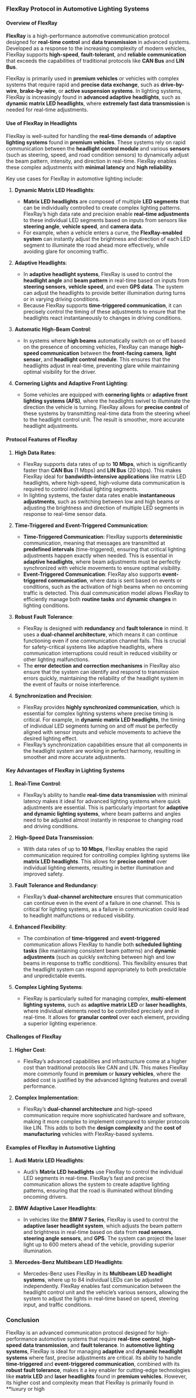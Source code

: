 ### **FlexRay Protocol in Automotive Lighting Systems**

#### **Overview of FlexRay**
**FlexRay** is a high-performance automotive communication protocol designed for **real-time control** and **data transmission** in advanced systems. Developed as a response to the increasing complexity of modern vehicles, FlexRay supports **high-speed**, **fault-tolerant**, and **reliable communication** that exceeds the capabilities of traditional protocols like **CAN Bus** and **LIN Bus**.

FlexRay is primarily used in **premium vehicles** or vehicles with complex systems that require rapid and **precise data exchange**, such as **drive-by-wire**, **brake-by-wire**, or **active suspension systems**. In lighting systems, FlexRay is increasingly found in **advanced adaptive headlights**, such as **dynamic matrix LED headlights**, where **extremely fast data transmission** is needed for real-time adjustments.

#### **Use of FlexRay in Headlights**
FlexRay is well-suited for handling the **real-time demands** of **adaptive lighting systems** found in **premium vehicles**. These systems rely on rapid communication between the **headlight control module** and various **sensors** (such as steering, speed, and road condition sensors) to dynamically adjust the beam pattern, intensity, and direction in real-time. FlexRay enables these complex adjustments with **minimal latency** and **high reliability**.

Key use cases for FlexRay in automotive lighting include:

1. **Dynamic Matrix LED Headlights**:
   - **Matrix LED headlights** are composed of multiple **LED segments** that can be individually controlled to create complex lighting patterns. FlexRay’s high data rate and precision enable **real-time adjustments** to these individual LED segments based on inputs from sensors like **steering angle**, **vehicle speed**, and **camera data**.
   - For example, when a vehicle enters a curve, the **FlexRay-enabled system** can instantly adjust the brightness and direction of each LED segment to illuminate the road ahead more effectively, while avoiding glare for oncoming traffic.

2. **Adaptive Headlights**:
   - In **adaptive headlight systems**, FlexRay is used to control the **headlight angle** and **beam pattern** in real-time based on inputs from **steering sensors**, **vehicle speed**, and even **GPS data**. The system can adjust the headlights to provide better illumination during turns or in varying driving conditions.
   - Because FlexRay supports **time-triggered communication**, it can precisely control the timing of these adjustments to ensure that the headlights react instantaneously to changes in driving conditions.

3. **Automatic High-Beam Control**:
   - In systems where **high beams** automatically switch on or off based on the presence of oncoming vehicles, FlexRay can manage **high-speed communication** between the **front-facing camera**, **light sensor**, and **headlight control module**. This ensures that the headlights adjust in real-time, preventing glare while maintaining optimal visibility for the driver.

4. **Cornering Lights and Adaptive Front Lighting**:
   - Some vehicles are equipped with **cornering lights** or **adaptive front lighting systems (AFS)**, where the headlights swivel to illuminate the direction the vehicle is turning. FlexRay allows for **precise control** of these systems by transmitting real-time data from the steering wheel to the headlight control unit. The result is smoother, more accurate headlight adjustments.

#### **Protocol Features of FlexRay**

1. **High Data Rates**:
   - FlexRay supports data rates of up to **10 Mbps**, which is significantly faster than **CAN Bus** (1 Mbps) and **LIN Bus** (20 kbps). This makes FlexRay ideal for **bandwidth-intensive applications** like matrix LED headlights, where high-speed, high-volume data communication is required to control individual lighting segments.
   - In lighting systems, the faster data rates enable **instantaneous adjustments**, such as switching between low and high beams or adjusting the brightness and direction of multiple LED segments in response to real-time sensor data.

2. **Time-Triggered and Event-Triggered Communication**:
   - **Time-Triggered Communication**: FlexRay supports **deterministic** communication, meaning that messages are transmitted at **predefined intervals** (time-triggered), ensuring that critical lighting adjustments happen exactly when needed. This is essential in **adaptive headlights**, where beam adjustments must be perfectly synchronized with vehicle movements to ensure optimal visibility.
   - **Event-Triggered Communication**: FlexRay also supports **event-triggered communication**, where data is sent based on events or conditions, such as the activation of high beams when no oncoming traffic is detected. This dual communication model allows FlexRay to efficiently manage both **routine tasks** and **dynamic changes** in lighting conditions.

3. **Robust Fault Tolerance**:
   - FlexRay is designed with **redundancy** and **fault tolerance** in mind. It uses a **dual-channel architecture**, which means it can continue functioning even if one communication channel fails. This is crucial for safety-critical systems like adaptive headlights, where communication interruptions could result in reduced visibility or other lighting malfunctions.
   - The **error detection and correction mechanisms** in FlexRay also ensure that the system can identify and respond to transmission errors quickly, maintaining the reliability of the headlight system in the event of faults or noise interference.

4. **Synchronization and Precision**:
   - FlexRay provides **highly synchronized communication**, which is essential for complex lighting systems where precise timing is critical. For example, in **dynamic matrix LED headlights**, the timing of individual LED segments turning on and off must be perfectly aligned with sensor inputs and vehicle movements to achieve the desired lighting effect.
   - FlexRay’s synchronization capabilities ensure that all components in the headlight system are working in perfect harmony, resulting in smoother and more accurate adjustments.

#### **Key Advantages of FlexRay in Lighting Systems**

1. **Real-Time Control**:
   - FlexRay’s ability to handle **real-time data transmission** with minimal latency makes it ideal for advanced lighting systems where quick adjustments are essential. This is particularly important for **adaptive and dynamic lighting systems**, where beam patterns and angles need to be adjusted almost instantly in response to changing road and driving conditions.

2. **High-Speed Data Transmission**:
   - With data rates of up to **10 Mbps**, FlexRay enables the rapid communication required for controlling complex lighting systems like **matrix LED headlights**. This allows for **precise control** over individual lighting elements, resulting in better illumination and improved safety.

3. **Fault Tolerance and Redundancy**:
   - FlexRay’s **dual-channel architecture** ensures that communication can continue even in the event of a failure in one channel. This is critical for lighting systems, as a failure in communication could lead to headlight malfunctions or reduced visibility.

4. **Enhanced Flexibility**:
   - The combination of **time-triggered** and **event-triggered** communication allows FlexRay to handle both **scheduled lighting tasks** (like maintaining consistent beam patterns) and **dynamic adjustments** (such as quickly switching between high and low beams in response to traffic conditions). This flexibility ensures that the headlight system can respond appropriately to both predictable and unpredictable events.

5. **Complex Lighting Systems**:
   - FlexRay is particularly suited for managing complex, **multi-element lighting systems**, such as **adaptive matrix LED** or **laser headlights**, where individual elements need to be controlled precisely and in real-time. It allows for **granular control** over each element, providing a superior lighting experience.

#### **Challenges of FlexRay**

1. **Higher Cost**:
   - FlexRay’s advanced capabilities and infrastructure come at a higher cost than traditional protocols like CAN and LIN. This makes FlexRay more commonly found in **premium** or **luxury vehicles**, where the added cost is justified by the advanced lighting features and overall performance.

2. **Complex Implementation**:
   - FlexRay’s **dual-channel architecture** and high-speed communication require more sophisticated hardware and software, making it more complex to implement compared to simpler protocols like LIN. This adds to both the **design complexity** and the **cost of manufacturing** vehicles with FlexRay-based systems.

#### **Examples of FlexRay in Automotive Lighting**

1. **Audi Matrix LED Headlights**:
   - Audi’s **Matrix LED headlights** use FlexRay to control the individual LED segments in real-time. FlexRay’s fast and precise communication allows the system to create adaptive lighting patterns, ensuring that the road is illuminated without blinding oncoming drivers.

2. **BMW Adaptive Laser Headlights**:
   - In vehicles like the **BMW 7 Series**, FlexRay is used to control the **adaptive laser headlight system**, which adjusts the beam pattern and brightness in real-time based on data from **road sensors**, **steering angle sensors**, and **GPS**. The system can project the laser light up to 600 meters ahead of the vehicle, providing superior illumination.

3. **Mercedes-Benz Multibeam LED Headlights**:
   - Mercedes-Benz uses FlexRay in its **Multibeam LED headlight systems**, where up to 84 individual LEDs can be adjusted independently. FlexRay enables fast communication between the headlight control unit and the vehicle’s various sensors, allowing the system to adjust the lights in real-time based on speed, steering input, and traffic conditions.

### **Conclusion**
FlexRay is an advanced communication protocol designed for high-performance automotive systems that require **real-time control**, **high-speed data transmission**, and **fault tolerance**. In **automotive lighting systems**, FlexRay is ideal for managing **adaptive** and **dynamic headlight systems** where fast, precise adjustments are critical. Its ability to handle **time-triggered** and **event-triggered communication**, combined with its **robust fault tolerance**, makes it a key enabler for cutting-edge technologies like **matrix LED** and **laser headlights** found in **premium vehicles**. However, its higher cost and complexity mean that FlexRay is primarily found in **luxury or high